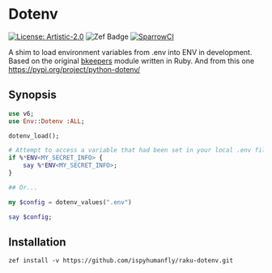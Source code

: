 # Dotenv

[![License: Artistic-2.0](https://img.shields.io/badge/License-Artistic%202.0-0298c3.svg)](https://opensource.org/licenses/Artistic-2.0)
![Zef Badge](https://raku.land/zef:ispyhumanfly/Env::Dotenv/badges/version)
[![SparrowCI](https://ci.sparrowhub.io/project/gh-ispyhumanfly-raku-dotenv/badge)](https://ci.sparrowhub.io)

A shim to load environment variables from .env into ENV in development. Based on the original [bkeepers](https://github.com/bkeepers/dotenv) module written in Ruby.
And from this one https://pypi.org/project/python-dotenv/

## Synopsis

```raku
use v6;
use Env::Dotenv :ALL;

dotenv_load();

# Attempt to access a variable that had been set in your local .env file
if %*ENV<MY_SECRET_INFO> {
    say %*ENV<MY_SECRET_INFO>;
}

## Or...

my $config = dotenv_values(".env")

say $config;


```

## Installation

```shell
zef install -v https://github.com/ispyhumanfly/raku-dotenv.git
```
